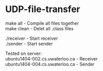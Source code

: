 # UDP-file-transfer

make all - Compile all files together<br>
make clean - Delet all .class files<br>

./receiver - Start receiver<br> 
./sender - Start sender<br>

Tested on server: <br>
ubuntu1404-002.cs.uwaterloo.ca - Receiver <br>
ubuntu1404-004.cs.uwaterloo.ca - Sender <br>
